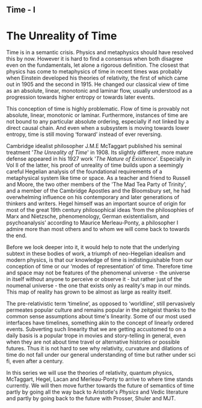 ## Time - I

# The Unreality of Time

Time is in a semantic crisis. Physics and metaphysics should have resolved this by now. However it is hard to find a consensus when both disagree even on the fundamentals, let alone a rigorous definition. The closest that physics has come to metaphysics of time in recent times was probably when Einstein developed his theories of relativity, the first of which came out in 1905 and the second in 1915. He changed our classical view of time as an absolute, linear, monotonic and laminar flow, usually understood as a progression towards higher entropy or towards later events. 

This conception of time is highly problematic. Flow of time is provably not absolute, linear, monotonic or laminar. Furthermore, instances of time are not bound to any particular absolute ordering, especially if not linked by a direct causal chain. And even when a subsystem is moving towards lower entropy, time is still moving ‘forward’ instead of ever reversing. 

Cambridge idealist philosopher J.M.E McTaggart published his seminal treatment '*The Unreality of Time*' in 1908. Its slightly different, more mature defense appeared in his 1927 work '*The Nature of Existence*'. Especially in Vol II of the latter, his proof of unreality of time builds upon a seemingly careful Hegelian analysis of the foundational requirements of a metaphysical system like time or space. As a teacher and friend to Russell and Moore, the two other members of the 'The Mad Tea Party of Trinity', and a member of the Cambridge Apostles and the Bloomsbury set, he had overwhelming influence on his contemporary and later generations of thinkers and writers. Hegel himself was an important source of origin for most of the great 19th century philosophical ideas ‘from the philosophies of Marx and Nietzsche, phenomenology, German existentialism, and psychoanalysis’ according to Maurice Merleau-Ponty, a philosopher I admire more than most others and to whom we will come back to towards the end.

Before we look deeper into it, it would help to note that the underlying subtext in these bodies of work, a triumph of neo-Hegelian idealism and modern physics, is that our knowledge of time is indistinguishable from our conception of time or our ‘modes of representation’ of  time. Therefore time and space may not be features of the phenomenal universe - the universe in itself without anyone to perceive or observe it - but rather just of the noumenal universe - the one that exists only as reality's map in our minds. This map of reality has grown to be almost as large as reality itself.

The pre-relativistic term ‘timeline’, as opposed to ‘worldline’, still pervasively permeates popular culture and remains popular in the zeitgeist thanks to the common sense assumptions about time's linearity. Some of our most used interfaces have timelines, something akin to the concept of linearly ordered events. Subverting such linearity that we are getting accustomed to on a daily basis is a popular trope in movies and story-telling in general, even when they are not about time travel or alternative histories or possible futures. Thus it is not hard to see why relativity, curvature and dilations of time do not fall under our general understanding of time but rather under sci fi, even after a century. 

In this series we will use the theories of relativity, quantum physics, McTaggart, Hegel, Lacan and Merleau-Ponty to arrive to where time stands currently. We will then move further towards the future of semantics of time partly by going all the way back to Aristotle's *Physics* and Vedic literature and partly by going back to the future with Prosser, Shuler and MJT. 